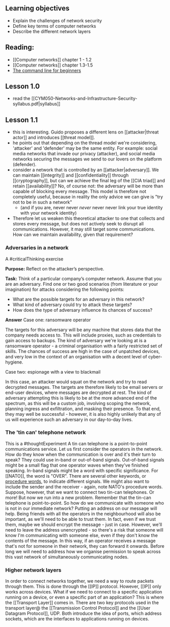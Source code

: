 ## Learning objectives
- Explain the challenges of network security
- Define key terms of computer networks
- Describe the different network layers

## Reading:
- [[Computer networks]] chapter 1 - 1.2
- [[Computer networks]] chapter 1.3-1.5
- [The command line for beginners](https://ubuntu.com/tutorials/command-line-for-beginners#1-overview)
## Lesson 1.0
- read the [[CYM050-Networks-and-Infrastructure-Security-syllabus.pdf|syllabus]]
## Lesson 1.1
- this is interesting. Guido proposes a different lens on [[attacker|threat actor]] and introduces [[threat model]].
- he points out that depending on the thread model we're considering, 'attacker' and 'defender' may be the same entity. For example: social media networks that invade our privacy (attacker), and social media networks securing the messages we send to our lovers on the platform (defender).
- consider a network that is controlled by an [[attacker|adversary]]. We can maintain [[integrity]] and [[confidentiality]] through [[cryptography]],  but can we achieve the final leg of the [[CIA triad]] and retain [[availability]]? No, of course not: the adversary will be more than capable of blocking every message. This model is therefore not completely useful, because in reality the only advice we can give is "try not to be in such a network"
	- (and if you are, never never _never_ never never link your true identity with your network identity)
- Therefore let us weaken this theoretical attacker to one that collects and stores every message, but does not actively seek to disrupt all communications. However, it may still target some communications. How can we maintain availability, given that requirement?
### Adversaries in a network
A #criticalThinking exercise

**Purpose:** Reflect on the attacker’s perspective.

**Task:** Think of a particular company’s computer network. Assume that you are an adversary. Find one or two good scenarios (from literature or your imagination) for attacks considering the following points:

- What are the possible targets for an adversary in this network? 
- What kind of adversary could try to attack these targets? 
- How does the type of adversary influence its chances of success?

**Answer**
Case one: ransomware operator

The targets for this adversary will be any machine that stores data that the company needs access to. This will include proxies, such as credentials to gain access to backups. The kind of adversary we're looking at is a ransomware operator - a criminal organisation with a fairly restricted set of skills. The chances of success are high in the case of unpatched devices, and very low in the context of an organisation with a decent level of cyber-hygiene.

Case two: espionage with a view to blackmail

In this case, an attacker would squat on the network and try to read decrypted messages. The targets are therefore likely to be email servers or end-user devices, where messages are decrypted at rest. The kind of adversary attempting this is likely to be at the more advanced end of the spectrum, as this will be a custom job, involving scoping the network, planning ingress and exfiltration, and masking their presence. To that end, they may well be successful - however, it is also highly unlikely that any of us will experience such an adversary in our day-to-day lives.

### The 'tin can' telephone network
This is a #thoughtExperiment
A tin can telephone is a point-to-point communications service. Let us first consider the operators in the network. How do they know when the communication is over and it's their turn to speak? They could use in-band or out-of-band signals. Out-of-band signals might be a small flag that one operator waves when they've finished speaking. In-band signals might be a word with specific significance. For [[NATO]], the word is "OVER". There are several other keywords, or [procedure words](https://en.wikipedia.org/wiki/Procedure_word), to indicate different signals. We might also want to include the sender and the receiver - again, note NATO's procedure words.
Suppose, however, that we want to connect two tin-can telephones. Or more! But now we run into a new problem. Remember that the tin-can telephone is point-to-point. So how do we communicate with someone who is not in our immediate network? Putting an address on our message will help. Being friends with all the operators in the neighbourhood will also be important, as we'll need to be able to trust them. In fact, even if we trust them, maybe we should encrypt the message - just in case. However, we'll need to leave the address unencrypted - so there's a risk that someone will know I'm communicating with someone else, even if they don't know the contents of the message.
In this way, if an operator receives a message that's not for someone in their network, they can forward it onwards. Before long we will need to address how we organise permission to speak across this vast network of simultaneously communicating nodes.

### Higher network layers
In order to connect networks together, we need a way to route packets through them. This is done through the [[IP]] protocol. However, [[IP]] only works across devices. What if we need to connect to a specific application running on a device, or even a specific part of an application? This is where the [[Transport Layer]] comes in. There are two key protocols used in the transport layer@ the [[Transmission Control Protocol]] and the [[User Datagram Protocol]], UDP. Both introduce the idea of ports, which address sockets, which are the interfaces to applications running on devices.